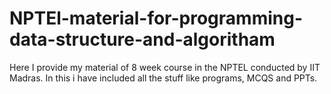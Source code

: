 # NPTEl-material-for-programming-data-structure-and-algoritham
Here I provide my material of 8 week course in the NPTEL conducted by IIT Madras.
In this i have included all the stuff like programs, MCQS and PPTs.

